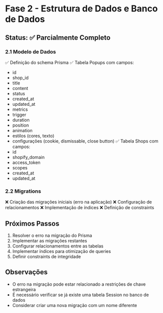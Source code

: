 # Fase 2 - Estrutura de Dados e Banco de Dados

## Status: ✅ Parcialmente Completo

### 2.1 Modelo de Dados
✅ Definição do schema Prisma
✅ Tabela Popups com campos:
  - id
  - shop_id
  - title
  - content
  - status
  - created_at
  - updated_at
  - metrics
  - trigger
  - duration
  - position
  - animation
  - estilos (cores, texto)
  - configurações (cookie, dismissable, close button)
✅ Tabela Shops com campos:
  - id
  - shopify_domain
  - access_token
  - scopes
  - created_at
  - updated_at

### 2.2 Migrations
❌ Criação das migrações iniciais (erro na aplicação)
❌ Configuração de relacionamentos
❌ Implementação de índices
❌ Definição de constraints

## Próximos Passos
1. Resolver o erro na migração do Prisma
2. Implementar as migrações restantes
3. Configurar relacionamentos entre as tabelas
4. Implementar índices para otimização de queries
5. Definir constraints de integridade

## Observações
- O erro na migração pode estar relacionado a restrições de chave estrangeira
- É necessário verificar se já existe uma tabela Session no banco de dados
- Considerar criar uma nova migração com um nome diferente
